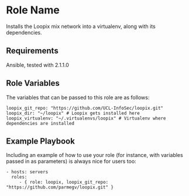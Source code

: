 Role Name
=========

Installs the Loopix mix network into a virtualenv, along with its dependencies.

Requirements
------------

Ansible, tested with 2.1.1.0

Role Variables
--------------

The variables that can be passed to this role are as follows:

	loopix_git_repo: "https://github.com/UCL-InfoSec/loopix.git"
	loopix_dir: "~/loopix" # Loopix gets installed here
	loopix_virtualenv: "~/.virtualenvs/loopix" # Virtualenv where dependencies are installed

Example Playbook
----------------

Including an example of how to use your role (for instance, with variables passed in as parameters) is always nice for users too:

    - hosts: servers
      roles:
         - { role: loopix, loopix_git_repo: "https://github.com/parmegv/loopix.git" }
